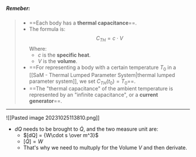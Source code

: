 ##### ***Remeber***:

> - ==Each body has a **thermal capacitance**==.
> - The formula is:$$C_{TH}=c\cdot V$$Where:
> 	- $c$ is the **specific heat**.
> 	- $V$ is the **volume**.
> - ==For representing a body with a certain temperature $T_0$ in a [[SaM - Thermal Lumped Parameter System|thermal lumped parameter system]], we set $C_{TH}(t_0) = T_0$==.
> - ==The "thermal capacitance" of the ambient temperature is represented by an "infinite capacitance", or a **current generator**==.

---

![[Pasted image 20231025113810.png]]
- $dQ$ needs to be brought to $\dot Q$, and the two measure unit are:
	- $[dQ] = {W\cdot s \over m^3}$
	- $[\dot Q] = {W}$
	- That's why we need to multuply for the Volume $V$ and then derivate.
